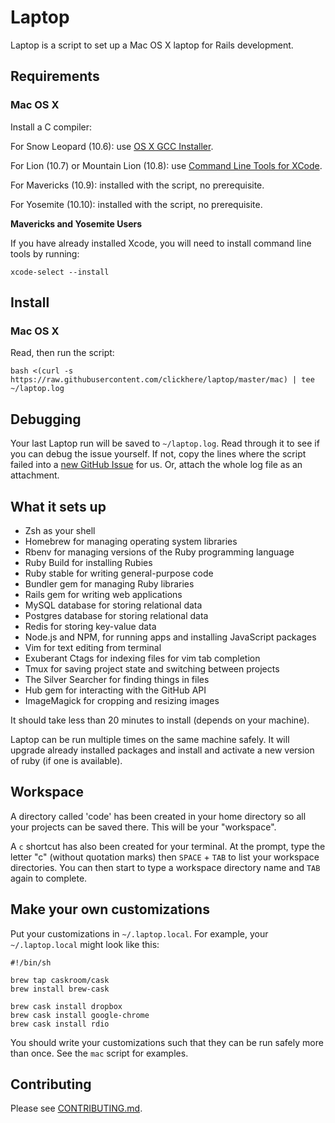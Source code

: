 Laptop
======

Laptop is a script to set up a Mac OS X laptop for Rails development.

Requirements
------------

### Mac OS X

Install a C compiler:

For Snow Leopard (10.6): use [OS X GCC
Installer](https://github.com/kennethreitz/osx-gcc-installer/).

For Lion (10.7) or Mountain Lion (10.8): use [Command Line Tools for
XCode](https://developer.apple.com/downloads/index.action).

For Mavericks (10.9): installed with the script, no prerequisite.

For Yosemite (10.10): installed with the script, no prerequisite.

**Mavericks and Yosemite Users**

If you have already installed Xcode, you will need to install command line tools by running:

    xcode-select --install

Install
-------

### Mac OS X

Read, then run the script:

    bash <(curl -s https://raw.githubusercontent.com/clickhere/laptop/master/mac) | tee ~/laptop.log

Debugging
---------

Your last Laptop run will be saved to `~/laptop.log`. Read through it to see if
you can debug the issue yourself. If not, copy the lines where the script
failed into a [new GitHub
Issue](https://github.com/clickhere/laptop/issues/new) for us. Or, attach the
whole log file as an attachment.

What it sets up
---------------

* Zsh as your shell
* Homebrew for managing operating system libraries
* Rbenv for managing versions of the Ruby programming language
* Ruby Build for installing Rubies
* Ruby stable for writing general-purpose code
* Bundler gem for managing Ruby libraries
* Rails gem for writing web applications
* MySQL database for storing relational data
* Postgres database for storing relational data
* Redis for storing key-value data
* Node.js and NPM, for running apps and installing JavaScript packages
* Vim for text editing from terminal
* Exuberant Ctags for indexing files for vim tab completion
* Tmux for saving project state and switching between projects
* The Silver Searcher for finding things in files
* Hub gem for interacting with the GitHub API
* ImageMagick for cropping and resizing images

It should take less than 20 minutes to install (depends on your machine).

Laptop can be run multiple times on the same machine safely. It will upgrade
already installed packages and install and activate a new version of ruby (if
one is available).

Workspace
---------

A directory called 'code' has been created in your home directory so all your
projects can be saved there. This will be your "workspace".

A `c` shortcut has also been created for your terminal. At the prompt, type
the letter "c" (without quotation marks) then `SPACE` + `TAB` to list your
workspace directories. You can then start to type a workspace directory name
and `TAB` again to complete.

Make your own customizations
----------------------------

Put your customizations in `~/.laptop.local`. For example, your
`~/.laptop.local` might look like this:

    #!/bin/sh

    brew tap caskroom/cask
    brew install brew-cask

    brew cask install dropbox
    brew cask install google-chrome
    brew cask install rdio

You should write your customizations such that they can be run safely more than
once. See the `mac` script for examples.

Contributing
------------

Please see [CONTRIBUTING.md](https://github.com/clickhere/laptop/blob/master/CONTRIBUTING.md).
